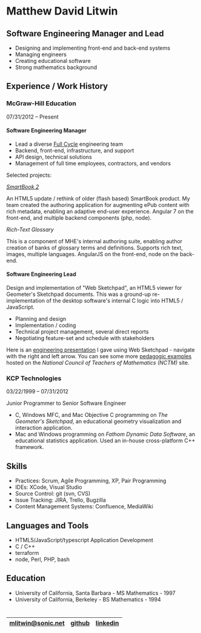# Matthew David Litwin

## Software Engineering Manager and Lead

* Designing and implementing front-end and back-end systems
* Managing engineers
* Creating educational software
* Strong mathematics background

## Experience / Work History

### McGraw-Hill Education

07/31/2012 – Present

#### Software Engineering Manager

* Lead a diverse [Full Cycle](https://medium.com/netflix-techblog/full-cycle-developers-at-netflix-a08c31f83249) engineering team
* Backend, front-end, infrastructure, and support
* API design, technical solutions
* Management of full time employees, contractors, and vendors

Selected projects:

_[SmartBook 2](https://www.mheducation.com/highered/connect/smartbook.html)_

An HTML5 update / rethink of older (flash based) SmartBook product.  My team created the authoring application for augmenting ePub content with rich metadata, enabling an adaptive end-user experience. Angular 7 on the front-end, and multiple backend components (php, node).

_Rich-Text Glossary_

This is a component of MHE's internal authoring suite, enabling author creation of banks of glossary terms and definitions. Supports rich text, images, multiple languages. AngularJS on the front-end, node on the back-end. 

#### Software Engineering Lead

Design and implementation of "Web Sketchpad", an HTML5 viewer for Geometer's Sketchpad documents. This was a ground-up re-implementation of the desktop software's internal C logic into HTML5 / JavaScript. 

* Planning and design
* Implementation / coding
* Technical project management, several direct reports
* Negotiating feature-set and schedule with stakeholders

Here is an [engineering presentation](https://mlitwin.github.io/Cyclades) I gave using Web Sketchpad - navigate with the right and left arrow. You can see some more [pedagogic examples](https://illuminations.nctm.org/wsp/) hosted on the _National Council of Teachers of Mathematics (NCTM)_ site.

### KCP Technologies

03/22/1999 – 07/31/2012

Junior Programmer to Senior Software Engineer

* C, Windows MFC, and Mac Objective C programming on _The Geometer's Sketchpad_, an educational geometry visualization and interaction application.
* Mac and Windows programming on _Fathom Dynamic Data Software_, an educational statistics application. Used an in-house cross-platform C++ framework.

## Skills

* Practices: Scrum, Agile Programming, XP, Pair Programming
* IDEs: XCode, Visual Studio
* Source Control: git (svn, CVS)
* Issue Tracking: JIRA, Trello, Bugzilla
* Content Management Systems: Confluence, MediaWiki

## Languages and Tools
 
* HTML5/JavaScript/typescript Application Development
* C / C++
* terraform
* node, Perl, PHP, bash

## Education

* University of California, Santa Barbara - MS Mathematics - 1997
* University of California, Berkeley - BS Mathematics - 1994

#

| mlitwin@sonic.net  | [github](https://github.com/mlitwin) | [linkedin](https://www.linkedin.com/in/matthewlitwin/)
| ------------- | ------------- | ------------- |

